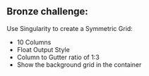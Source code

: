 ## Bronze challenge:

<div class="large">
  <p>
    Use Singularity to create a Symmetric Grid:
  </p>
  <ul>
    <li>10 Columns</li>
    <li>Float Output Style</li>
    <li>Column to Gutter ratio of 1:3</li>
    <li>Show the background grid in the container</li>
  </ul>
</div>
